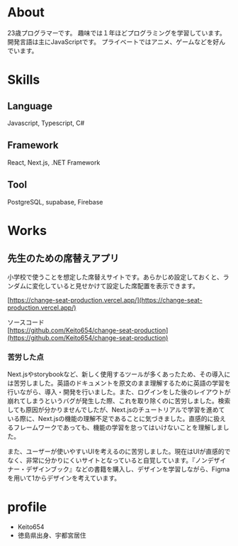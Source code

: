 # About

23歳プログラマーです。
趣味では１年ほどプログラミングを学習しています。開発言語は主にJavaScriptです。
プライベートではアニメ、ゲームなどを好んでいます。

# Skills
## Language
Javascript, Typescript, C#  

## Framework
React, Next.js, .NET Framework

## Tool
PostgreSQL, supabase, Firebase  

# Works
## 先生のための席替えアプリ
小学校で使うことを想定した席替えサイトです。あらかじめ設定しておくと、ランダムに変化していると見せかけて設定した席配置を表示できます。　

[https://change-seat-production.vercel.app/](https://change-seat-production.vercel.app/)

ソースコード  
[https://github.com/Keito654/change-seat-production](https://github.com/Keito654/change-seat-production)

### 苦労した点　　
Next.jsやstorybookなど、新しく使用するツールが多くあったため、その導入には苦労しました。英語のドキュメントを原文のまま理解するために英語の学習を行いながら、導入・開発を行いました。また、ログインをした後のレイアウトが崩れてしまうというバグが発生した際、これを取り除くのに苦労しました。検索しても原因が分かりませんでしたが、Next.jsのチュートリアルで学習を進めている際に、Next.jsの機能の理解不足であることに気づきました。直感的に扱えるフレームワークであっても、機能の学習を怠ってはいけないことを理解しました。

また、ユーザーが使いやすいUIを考えるのに苦労しました。現在はUIが直感的でなく、非常に分かりにくいサイトとなっていると自覚しています。『ノンデザイナー・デザインブック』などの書籍を購入し、デザインを学習しながら、Figmaを用いて1からデザインを考えています。


# profile
- Keito654
- 徳島県出身、宇都宮居住
